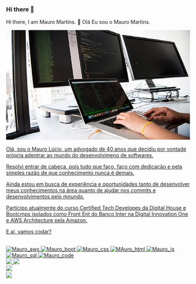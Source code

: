 ### Hi there 👋

Hi there, I am Mauro Martins. 👋 Olá Eu sou o Mauro Martins.

<div>
<a href="https://github.com/MauroM13/MauroM13">
<img height="300em" width="1600em" src="https://github.com/MauroM13/MauroM13/blob/main/pexels-christina-morillo-1181675.jpg">  
</div>
                                                                                 
Olá, sou o Mauro Lúcio, um advogado de 40 anos que decidiu por vontade própria adentrar ao mundo do desenvolvimeno de softwares.

Resolvi entrar de cabeça, pois tudo que faço, faço com dedicação e pela simples razão de que conhecimento nunca é demais.

Ainda estou em busca de experiência e oportunidades tanto de desenvolver meus conhecimentos na área quanto de ajudar nos commits e desenvolvimentos pelo mnundo.

Participo atualmente do curso Certified Tech Developes da Digital House e Bootcmps isolados como Front Ent do Banco Inter na Digital Innovation One e AWS Architecture pela Amazon.
  
E aí, vamos codar?
  
      
  <div style= "display:inline_block"><br> 
      <img allign=center alt="Mauro_aws" height='70' width='60' src="https://cdn.jsdelivr.net/gh/devicons/devicon/icons/amazonwebservices/amazonwebservices-original-wordmark.svg">
    <img allign="center" alt="Mauro_boot" height='70' width='60' src="https://cdn.jsdelivr.net/gh/devicons/devicon/icons/bootstrap/bootstrap-plain-wordmark.svg" />
    <img allign="center" alt="Mauro_css" height='70' width='60' src="https://cdn.jsdelivr.net/gh/devicons/devicon/icons/css3/css3-original-wordmark.svg" />
    <img allign="center" alt="MAuro_html" height='70' width='60'src="https://cdn.jsdelivr.net/gh/devicons/devicon/icons/html5/html5-original-wordmark.svg" />
    <img allign="center" alt="Mauro_js" height='70' width='60'src="https://cdn.jsdelivr.net/gh/devicons/devicon/icons/javascript/javascript-plain.svg" />
    <img allign="center" alt="Mauro_sql" height='70' width='60'src="https://cdn.jsdelivr.net/gh/devicons/devicon/icons/mysql/mysql-original-wordmark.svg" />
    <img allign="center" alt="Mauro_code" height='70' width='60'src="https://cdn.jsdelivr.net/gh/devicons/devicon/icons/vscode/vscode-original.svg" />
    
 <div>
<a href="https://github.com/MauroM13">
<img height="180em" src="https://github-readme-stats.vercel.app/api/top-langs/?username=MauroM13&layout=compact&langs_count=7&theme=dracula"/>
<img height="180em" src="https://github-readme-stats.vercel.app/api?username=MauroM13&show_icons=true&theme=dracula&include_all_commits=true&count_private=true"/>
</div>
                                                                                                                                                     
<div> 
    <a href="mailto:mauroluciomartins@gmail.com"><img src="https://img.shields.io/badge/Gmail-D14836?style=for-the-badge&logo=gmail&logoColor=white" target="_blank"></a>
</div>
    
<div>
    <a href="https://www.linkedin.com/in/mauro-lucio-martins-marques-b8339534/" target="_blank"> <img src="https://img.shields.io/badge/LinkedIn-0077B5?style=for-the-badge&logo=linkedin&logoColor=white" target="_blank"></a>
 </div>
    

